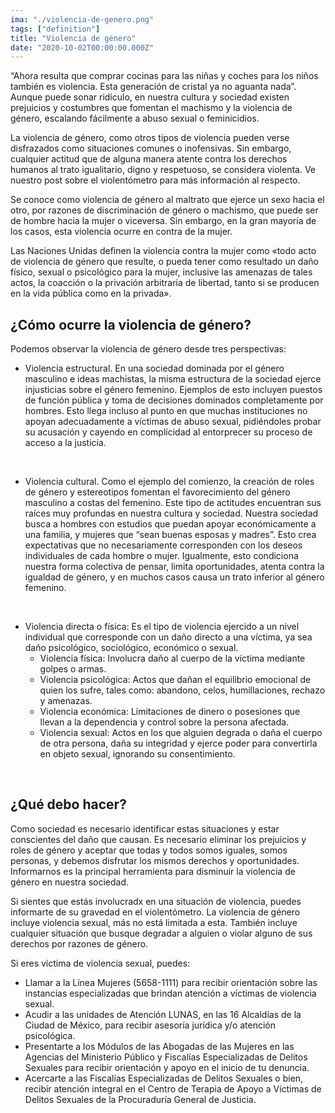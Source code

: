 ```yaml
---
ima: "./violencia-de-genero.png"
tags: ["definition"]
title: "Violencia de género"
date: "2020-10-02T00:00:00.000Z"
---
```


“Ahora resulta que comprar cocinas para las niñas y coches para los niños también es violencia. Esta generación de cristal ya no aguanta nada”. Aunque puede sonar ridículo, en nuestra cultura y sociedad existen prejuicios y costumbres que fomentan el machismo y la violencia de género, escalando fácilmente a abuso sexual o feminicidios. 

La violencia de género, como otros tipos de violencia pueden verse disfrazados como situaciones comunes o inofensivas. Sin embargo, cualquier actitud que de alguna manera atente contra los derechos humanos al trato igualitario, digno y respetuoso, se considera violenta. Ve nuestro post sobre el violentómetro para más información al respecto. 

Se conoce como violencia de género al maltrato que ejerce un sexo hacia el otro, por razones de discriminación de género o machismo, que puede ser de hombre hacia la mujer o viceversa. Sin embargo, en la gran mayoría de los casos, esta violencia ocurre en contra de la mujer. 

Las Naciones Unidas definen la violencia contra la mujer como «todo acto de violencia de género que resulte, o pueda tener como resultado un daño físico, sexual o psicológico para la mujer, inclusive las amenazas de tales actos, la coacción o la privación arbitraria de libertad, tanto si se producen en la vida pública como en la privada».

## ¿Cómo ocurre la violencia de género?

Podemos observar la violencia de género desde tres perspectivas:

- Violencia estructural. En una sociedad dominada por el género masculino e ideas machistas, la misma estructura de la sociedad ejerce injusticias sobre el género femenino. Ejemplos de esto incluyen puestos de función pública y toma de decisiones dominados completamente por hombres. Esto llega incluso al punto en que muchas instituciones no apoyan adecuadamente a víctimas de abuso sexual, pidiéndoles probar su acusación y cayendo en complícidad al entorprecer su proceso de acceso a la justicia. 

<br>

- Violencia cultural. Como el ejemplo del comienzo, la creación de roles de género y estereotipos fomentan el favorecimiento del género masculino a costas del femenino. Este tipo de actitudes encuentran sus raíces muy profundas en nuestra cultura y sociedad. Nuestra sociedad busca a hombres con estudios que puedan apoyar económicamente a una familia, y mujeres que “sean buenas esposas y madres”. Esto crea expectativas que no necesariamente corresponden con los deseos individuales de cada hombre o mujer. Igualmente, esto condiciona nuestra forma colectiva de pensar, limita oportunidades, atenta contra la igualdad de género, y en muchos casos causa un trato inferior al género femenino. 

<br>

- Violencia directa o física: Es el tipo de violencia ejercido a un nivel individual que corresponde con un daño directo a una víctima, ya sea daño psicológico, sociológico, económico o sexual. 
    - Violencia física: Involucra daño al cuerpo de la víctima mediante golpes o armas.
    - Violencia psicológica: Actos que dañan el equilibrio emocional de quien los sufre, tales como: abandono, celos, humillaciones, rechazo y amenazas.
    - Violencia económica: Limitaciones de dinero o posesiones que llevan a la dependencia y control sobre la persona afectada.
    - Violencia sexual: Actos en los que alguien degrada o daña el cuerpo de otra persona, daña su integridad y ejerce poder para convertirla en objeto sexual, ignorando su consentimiento. 

<br>

## ¿Qué debo hacer?

Como sociedad es necesario identificar estas situaciones y estar conscientes del daño que causan. Es necesario eliminar los prejuicios y roles de género y aceptar que todas y todos somos iguales, somos personas, y debemos disfrutar los mismos derechos y oportunidades. Informarnos es la principal herramienta para disminuir la violencia de género en nuestra sociedad. 

Si sientes que estás involucradx en una situación de violencia, puedes informarte de su gravedad en el violentómetro. La violencia de género incluye violencia sexual, más no está limitada a esta. También incluye cualquier situación que busque degradar a alguien o violar alguno de sus derechos por razones de género.


Si eres víctima de violencia sexual, puedes:
- Llamar a la Línea Mujeres (5658-1111) para recibir orientación sobre las instancias especializadas que brindan atención a víctimas de violencia sexual.
- Acudir a las unidades de Atención LUNAS, en las 16 Alcaldías de la Ciudad de México, para recibir asesoría jurídica y/o atención psicológica.
- Presentarte a los Módulos de las Abogadas de las Mujeres en las Agencias del Ministerio Público y Fiscalías Especializadas de Delitos Sexuales para recibir orientación y apoyo en el inicio de tu denuncia.
- Acercarte a las Fiscalías Especializadas de Delitos Sexuales o bien, recibir atención integral en el Centro de Terapia de Apoyo a Víctimas de Delitos Sexuales de la Procuraduría General de Justicia.


